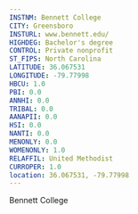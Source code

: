 ```yaml
---
INSTNM: Bennett College
CITY: Greensboro
INSTURL: www.bennett.edu/
HIGHDEG: Bachelor's degree
CONTROL: Private nonprofit
ST_FIPS: North Carolina
LATITUDE: 36.067531
LONGITUDE: -79.77998
HBCU: 1.0
PBI: 0.0
ANNHI: 0.0
TRIBAL: 0.0
AANAPII: 0.0
HSI: 0.0
NANTI: 0.0
MENONLY: 0.0
WOMENONLY: 1.0
RELAFFIL: United Methodist
CURROPER: 1.0
location: 36.067531, -79.77998
---
```

Bennett College